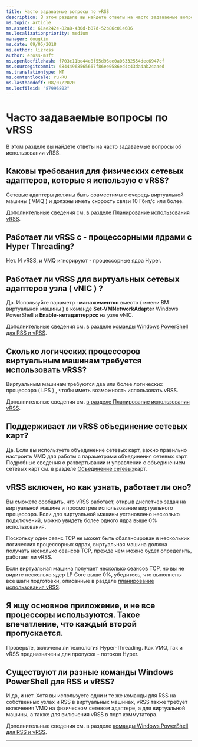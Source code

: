 ```yaml
---
title: Часто задаваемые вопросы по vRSS
description: В этом разделе вы найдете ответы на часто задаваемые вопросы об использовании vRSS.
ms.topic: article
ms.assetid: 61ae242e-82a8-430d-b07d-52b86c01e686
ms.localizationpriority: medium
manager: dougkim
ms.date: 09/05/2018
ms.author: lizross
author: eross-msft
ms.openlocfilehash: f703c11be44e8f55d96ee0a06332554dec6947cf
ms.sourcegitcommit: 68444968565667f86ee0586ed4c43da4ab24aaed
ms.translationtype: MT
ms.contentlocale: ru-RU
ms.lasthandoff: 08/07/2020
ms.locfileid: "87996802"
---
```

# <a name="vrss-frequently-asked-questions"></a>Часто задаваемые вопросы по vRSS

В этом разделе вы найдете ответы на часто задаваемые вопросы об использовании vRSS.

## <a name="what-are-the-requirements-for-the-physical-network-adapters-that-i-use-with-vrss"></a>Каковы требования для физических сетевых адаптеров, которые я использую с vRSS?

Сетевые адаптеры должны быть совместимы с очередь виртуальной машины \( VMQ \) и должны иметь скорость связи 10 Гбит/с или более.

Дополнительные сведения см. [в разделе Планирование использования vRSS](vrss-plan.md).

## <a name="does-vrss-work-with-hyper-threaded-processor-cores"></a>Работает ли vRSS с \- процессорными ядрами с Hyper Threading?

Нет. И vRSS, и VMQ игнорируют \- процессорные ядра Hyper.

## <a name="does-vrss-work-for-host-virtual-nics-vnics"></a>Работает ли vRSS для виртуальных сетевых адаптеров узла \( vNIC \) ?

Да. Используйте параметр **-манажементос** вместо \( имени ВМ виртуальной машины \) в команде **Set-VMNetworkAdapter** Windows PowerShell и **Enable-нетадаптеррсс** на узле vNIC.

Дополнительные сведения см. в разделе [команды Windows PowerShell для RSS и vRSS](vrss-wps.md).

## <a name="how-many-logical-processors-does-a-vm-need-to-use-vrss"></a>Сколько логических процессоров виртуальным машинам требуется использовать vRSS?

Виртуальным машинам требуются два или более логических процессора \( LPS \) , чтобы иметь возможность использовать vRSS.

Дополнительные сведения см. [в разделе Планирование использования vRSS](vrss-plan.md).

## <a name="is-vrss-compatible-with-nic-teaming"></a>Поддерживает ли vRSS объединение сетевых карт?

Да. Если вы используете объединение сетевых карт, важно правильно настроить VMQ для работы с параметрами объединения сетевых карт. Подробные сведения о развертывании и управлении с объединением сетевых карт см. в разделе [Объединение сетевых](../nic-teaming/nic-teaming.md)карт.

## <a name="vrss-is-enabled-but-how-do-i-know-if-it-is-working"></a>vRSS включен, но как узнать, работает ли оно?

Вы сможете сообщить, что vRSS работает, открыв диспетчер задач на виртуальной машине и просмотрев использование виртуального процессора. Если для виртуальной машины установлено несколько подключений, можно увидеть более одного ядра выше 0% использования.

Поскольку один сеанс TCP не может быть сбалансирован в нескольких логических процессорных ядрах, виртуальная машина должна получать несколько сеансов TCP, прежде чем можно будет определить, работает ли vRSS.

Если виртуальная машина получает несколько сеансов TCP, но вы не видите несколько ядер LP Core выше 0%, убедитесь, что выполнены все шаги подготовки, описанные в разделе [планирование использования vRSS](vrss-plan.md).

## <a name="im-looking-at-the-host-and-not-all-of-the-processors-are-being-used-it-looks-like-every-other-one-is-being-skipped"></a>Я ищу основное приложение, и не все процессоры используются. Такое впечатление, что каждый второй пропускается.

Проверьте, включена ли технология Hyper-Threading. Как VMQ, так и vRSS предназначены для пропуска \- потоков Hyper.

## <a name="are-there-different-windows-powershell-commands-for-rss-and-vrss"></a>Существуют ли разные команды Windows PowerShell для RSS и vRSS?

И да, и нет. Хотя вы используете одни и те же команды для RSS на собственных узлах и RSS в виртуальных машинах, vRSS также требует включения VMQ на физическом сетевом адаптере, а для виртуальной машины, а также для включения vRSS в порт коммутатора.

Дополнительные сведения см. в разделе [команды Windows PowerShell для RSS и vRSS](vrss-wps.md).

---